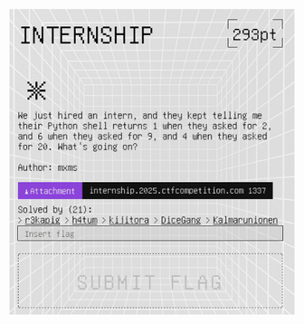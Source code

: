 ![Pasted image 20250629030800.png](../../../../../../../../../../../attachments/Pasted%20image%2020250629030800.png)
